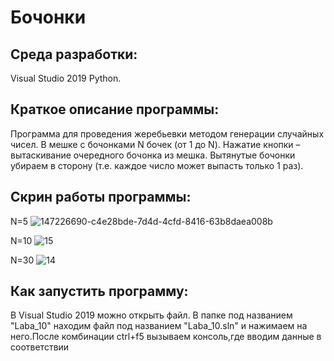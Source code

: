 # Бочонки
## Среда разработки:
Visual Studio 2019 Python.
## Краткое описание программы:
Программа для проведения жеребьевки методом генерации случайных чисел. В мешке с бочонками N бочек (от 1 до N). Нажатие кнопки – вытаскивание очередного бочонка из мешка. Вытянутые бочонки убираем в сторону (т.е. каждое число может выпасть только 1 раз).
## Скрин работы программы:
N=5
![147226690-c4e28bde-7d4d-4cfd-8416-63b8daea008b](https://user-images.githubusercontent.com/90559607/147405557-18d91b68-5674-43a4-8942-a6000beb3f9e.png)

N=10
![15](https://user-images.githubusercontent.com/90559607/147405563-66cbaed6-dddc-4db0-95a1-d2689e0df7fe.png)

N=30
![14](https://user-images.githubusercontent.com/90559607/147405566-571d30d2-41e0-4518-829f-a4414bbf115d.png)

## Как запустить программу:
В Visual Studio 2019 можно открыть файл. В папке под названием "Laba_10" находим файл под названием "Laba_10.sln" и нажимаем на него.После комбинации ctrl+f5 вызываем консоль,где вводим данные в соответствии 
